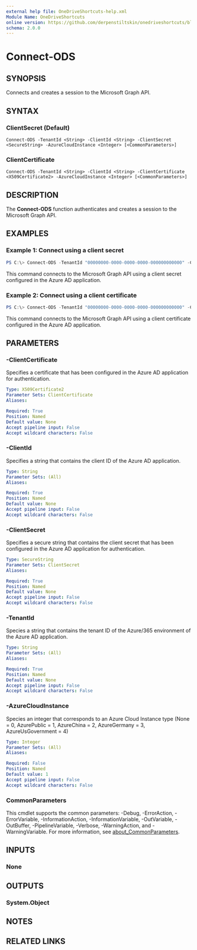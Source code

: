 ```yaml
---
external help file: OneDriveShortcuts-help.xml
Module Name: OneDriveShortcuts
online version: https://github.com/derpenstiltskin/onedriveshortcuts/blob/main/docs/Connect-ODS.md
schema: 2.0.0
---
```


# Connect-ODS

## SYNOPSIS
Connects and creates a session to the Microsoft Graph API.

## SYNTAX

### ClientSecret (Default)
```
Connect-ODS -TenantId <String> -ClientId <String> -ClientSecret <SecureString> -AzureCloudInstance <Integer> [<CommonParameters>]
```

### ClientCertificate
```
Connect-ODS -TenantId <String> -ClientId <String> -ClientCertificate <X509Certificate2> -AzureCloudInstance <Integer> [<CommonParameters>]
```

## DESCRIPTION
The **Connect-ODS** function authenticates and creates a session to the Microsoft Graph API.

## EXAMPLES

### Example 1: Connect using a client secret
```powershell
PS C:\> Connect-ODS -TenantId "00000000-0000-0000-0000-000000000000" -ClientId "00000000-0000-0000-0000-000000000000" 000-0000-000000000000" -ClientSecret (ConvertTo-SecureString -String "000000000000000000000000000" -AsPlainText -Force)
```

This command connects to the Microsoft Graph API using a client secret configured in the Azure AD application.

### Example 2: Connect using a client certificate
```powershell
PS C:\> Connect-ODS -TenantId "00000000-0000-0000-0000-000000000000" -ClientId "00000000-0000-0000-0000-000000000000" -ClientCertificate (Get-Item -Path 'Cert:\CurrentUser\My\0000000000000000000000000000000000000000')
```

This command connects to the Microsoft Graph API using a client certificate configured in the Azure AD application.

## PARAMETERS

### -ClientCertificate
Specifies a certificate that has been configured in the Azure AD application for authentication.

```yaml
Type: X509Certificate2
Parameter Sets: ClientCertificate
Aliases:

Required: True
Position: Named
Default value: None
Accept pipeline input: False
Accept wildcard characters: False
```

### -ClientId
Specifies a string that contains the client ID of the Azure AD application.

```yaml
Type: String
Parameter Sets: (All)
Aliases:

Required: True
Position: Named
Default value: None
Accept pipeline input: False
Accept wildcard characters: False
```

### -ClientSecret
Specifies a secure string that contains the client secret that has been configured in the Azure AD application for authentication.

```yaml
Type: SecureString
Parameter Sets: ClientSecret
Aliases:

Required: True
Position: Named
Default value: None
Accept pipeline input: False
Accept wildcard characters: False
```

### -TenantId
Species a string that contains the tenant ID of the Azure/365 environment of the Azure AD application.

```yaml
Type: String
Parameter Sets: (All)
Aliases:

Required: True
Position: Named
Default value: None
Accept pipeline input: False
Accept wildcard characters: False
```

### -AzureCloudInstance
Species an integer that corresponds to an Azure Cloud Instance type (None = 0, AzurePublic = 1, AzureChina = 2, AzureGermany = 3, AzureUsGovernment = 4)

```yaml
Type: Integer
Parameter Sets: (All)
Aliases:

Required: False
Position: Named
Default value: 1
Accept pipeline input: False
Accept wildcard characters: False
```

### CommonParameters
This cmdlet supports the common parameters: -Debug, -ErrorAction, -ErrorVariable, -InformationAction, -InformationVariable, -OutVariable, -OutBuffer, -PipelineVariable, -Verbose, -WarningAction, and -WarningVariable. For more information, see [about_CommonParameters](http://go.microsoft.com/fwlink/?LinkID=113216).

## INPUTS

### None

## OUTPUTS

### System.Object
## NOTES

## RELATED LINKS
